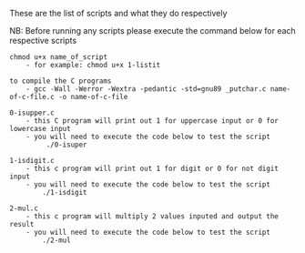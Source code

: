 These are the list of scripts and what they do respectively

NB: Before running any scripts please execute the command below for each respective scripts
	
	chmod u+x name_of_script
	   	- for example: chmod u+x 1-listit
		
	to compile the C programs 
		- gcc -Wall -Werror -Wextra -pedantic -std=gnu89 _putchar.c name-of-c-file.c -o name-of-c-file
	
	0-isupper.c
		- this C program will print out 1 for uppercase input or 0 for lowercase input
		- you will need to execute the code below to test the script
			 ./0-isuper

	1-isdigit.c
		- this c program will print out 1 for digit or 0 for not digit input
		- you will need to execute the code below to test the script
			./1-isdigit

	2-mul.c
		- this c program will multiply 2 values inputed and output the result
		- you will need to execute the code below to test the script
			./2-mul

